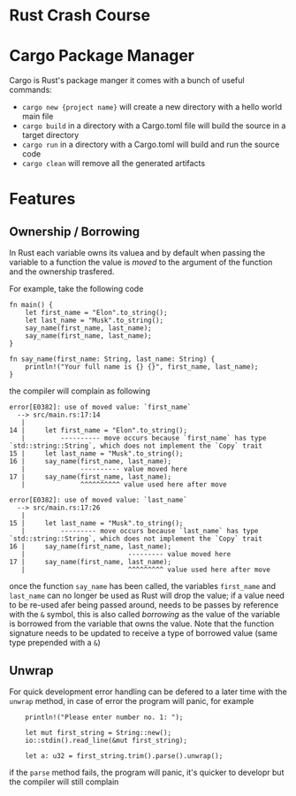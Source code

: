 # Rust Crash Course

# Cargo Package Manager

Cargo is Rust's package manger it comes with a bunch of useful commands:

- `cargo new {project name}` will create a new directory with a hello world main file
- `cargo build` in a directory with a Cargo.toml file will build the source in a target directory
- `cargo run` in a directory with a Cargo.toml will build and run the source code
- `cargo clean` will remove all the generated artifacts

# Features

## Ownership / Borrowing

In Rust each variable owns its valuea and by default when passing the variable to a function the value is _moved_ to the argument of the function and the ownership trasfered.

For example, take the following code

```
fn main() {
    let first_name = "Elon".to_string();
    let last_name = "Musk".to_string();
    say_name(first_name, last_name);
    say_name(first_name, last_name);
}

fn say_name(first_name: String, last_name: String) {
    println!("Your full name is {} {}", first_name, last_name);
}
```

the compiler will complain as following

```
error[E0382]: use of moved value: `first_name`
  --> src/main.rs:17:14
   |
14 |     let first_name = "Elon".to_string();
   |         ---------- move occurs because `first_name` has type `std::string::String`, which does not implement the `Copy` trait
15 |     let last_name = "Musk".to_string();
16 |     say_name(first_name, last_name);
   |              ---------- value moved here
17 |     say_name(first_name, last_name);
   |              ^^^^^^^^^^ value used here after move

error[E0382]: use of moved value: `last_name`
  --> src/main.rs:17:26
   |
15 |     let last_name = "Musk".to_string();
   |         --------- move occurs because `last_name` has type `std::string::String`, which does not implement the `Copy` trait
16 |     say_name(first_name, last_name);
   |                          --------- value moved here
17 |     say_name(first_name, last_name);
   |                          ^^^^^^^^^ value used here after move
```

once the function `say_name` has been called, the variables `first_name` and `last_name` can no longer be used as Rust will drop the value;
if a value need to be re-used afer being passed around, needs to be passes by reference with the `&` symbol, this is also called _borrowing_ as the value of the variable is borrowed from the variable that owns the value. Note that the function signature needs to be updated to receive a type of borrowed value (same type prepended with a `&`)

## Unwrap

For quick development error handling can be defered to a later time with the `unwrap` method, in case of error the program will panic, for example

```
    println!("Please enter number no. 1: ");

    let mut first_string = String::new();
    io::stdin().read_line(&mut first_string);

    let a: u32 = first_string.trim().parse().unwrap();
```

if the `parse` method fails, the program will panic, it's quicker to developr but the compiler will still complain
